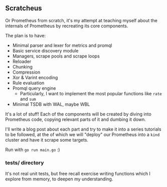 ## Scratcheus

Or Prometheus from scratch, it's my attempt at teaching myself about the internals of Prometheus by recreating its core components.

The plan is to have:
- Minimal parser and lexer for metrics and promql
- Basic service discovery module
- Managers, scrape pools and scrape loops
- Reloader
- Chunking
- Compression
- Xor & Varint encoding
- Rule evaluation 
- Promql query engine
    - Particularly, I want to implement the most popular functions like `rate` and `sum`
- Minimal TSDB with WAL, maybe WBL

It's a lot of stuff!
Each of the components will be created by diving into Prometheus code, copying relevant parts of it and dumbing it down.

I'll write a blog post about each part and try to make it into a series tutorials to be followed, at the of which we will "deploy" our Prometheus into a `kind` cluster and have it scrape some targets.

Run with `go run main.go` :)

### tests/ directory

It's not real unit tests, but free recall exercise writing functions which I explore from memory, to deepen my understanding.
